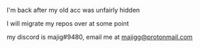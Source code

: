 I'm back after my old acc was unfairly hidden

I will migrate my repos over at some point

my discord is majig#9480, email me at <a href="mailto:majigg@protonmail.com">majigg@protonmail.com</a>
